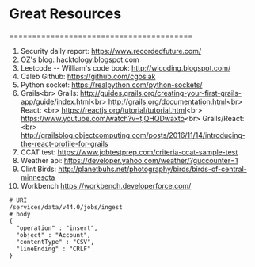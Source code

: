 # Great Resources
========================================
1. Security daily report: https://www.recordedfuture.com/
2. OZ's blog: hacktology.blogspot.com
3. Leetcode -- William's code book: http://wlcoding.blogspot.com/
4. Caleb Github: https://github.com/cgosiak
5. Python socket: https://realpython.com/python-sockets/
6. Grails<br\>
    Grails: 
    http://guides.grails.org/creating-your-first-grails-app/guide/index.html<br\>
    http://grails.org/documentation.html<br\>
    React: <br\>
    https://reactjs.org/tutorial/tutorial.html<br\>
    https://www.youtube.com/watch?v=tjQHQDwaxto<br\>
    Grails/React: <br\>
    http://grailsblog.objectcomputing.com/posts/2016/11/14/introducing-the-react-profile-for-grails
7. CCAT test: https://www.jobtestprep.com/criteria-ccat-sample-test
8. Weather api: https://developer.yahoo.com/weather/?guccounter=1
9. Clint Birds: http://planetbuhs.net/photography/birds/birds-of-central-minnesota
10. Workbench https://workbench.developerforce.com/
```
# URI
/services/data/v44.0/jobs/ingest
# body
{
  "operation" : "insert",
  "object" : "Account",
  "contentType" : "CSV",
  "lineEnding" : "CRLF"
}
```

